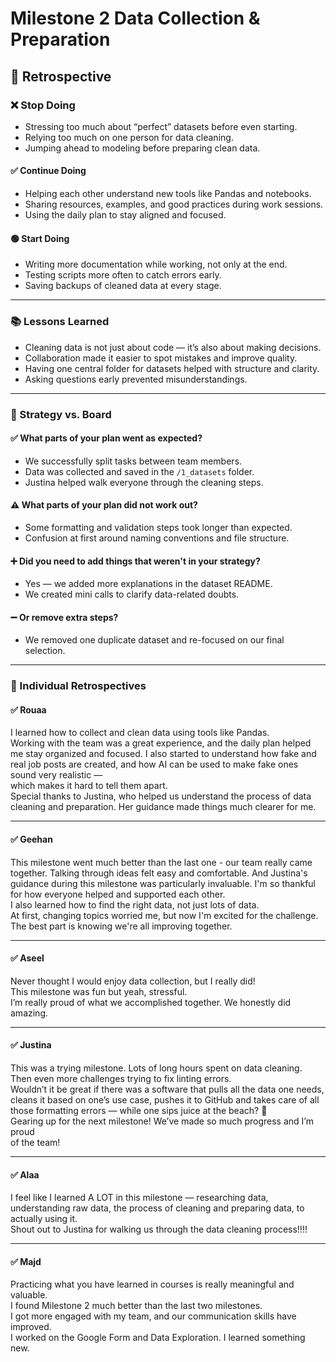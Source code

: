 # Milestone 2 Data Collection & Preparation

## 🔁 Retrospective

### ❌ Stop Doing

- Stressing too much about “perfect” datasets before even starting.  
- Relying too much on one person for data cleaning.  
- Jumping ahead to modeling before preparing clean data.

#### ✅ Continue Doing

- Helping each other understand new tools like Pandas and notebooks.  
- Sharing resources, examples, and good practices during work sessions.  
- Using the daily plan to stay aligned and focused.

#### 🟢 Start Doing

- Writing more documentation while working, not only at the end.  
- Testing scripts more often to catch errors early.  
- Saving backups of cleaned data at every stage.

---

### 📚 Lessons Learned

- Cleaning data is not just about code — it’s also about making decisions.  
- Collaboration made it easier to spot mistakes and improve quality.  
- Having one central folder for datasets helped with structure and clarity.  
- Asking questions early prevented misunderstandings.

---

### 🎯 Strategy vs. Board

#### ✅ What parts of your plan went as expected?

- We successfully split tasks between team members.  
- Data was collected and saved in the `/1_datasets` folder.  
- Justina helped walk everyone through the cleaning steps.

#### ⚠️ What parts of your plan did not work out?

- Some formatting and validation steps took longer than expected.  
- Confusion at first around naming conventions and file structure.

#### ➕ Did you need to add things that weren't in your strategy?

- Yes — we added more explanations in the dataset README.  
- We created mini calls to clarify data-related doubts.

#### ➖ Or remove extra steps?

- We removed one duplicate dataset and re-focused on our final selection.

---

### 🧍 Individual Retrospectives

#### ✅ Rouaa

I learned how to collect and clean data using tools like Pandas.  
Working with the team was a great experience, and the daily plan helped me stay
organized and focused. I also started to understand how fake and real job posts
are created, and how AI can be used to make fake ones sound very realistic —  
which makes it hard to tell them apart.  
Special thanks to Justina, who helped us understand the process of data cleaning
and preparation. Her guidance made things much clearer for me.

---

#### ✅ Geehan

This milestone went much better than the last one - our team really came
together. Talking through ideas felt easy and comfortable. And Justina's
guidance during this milestone was particularly invaluable. I'm so thankful for
how everyone helped and supported each other.  
I also learned how to find the right data, not just lots of data.  
At first, changing topics worried me, but now I'm excited for the challenge.  
The best part is knowing we're all improving together.

---

#### ✅ Aseel

Never thought I would enjoy data collection, but I really did!  
This milestone was fun but yeah, stressful.  
I’m really proud of what we accomplished together. We honestly did amazing.

---

#### ✅ Justina

This was a trying milestone. Lots of long hours spent on data cleaning.  
Then even more challenges trying to fix linting errors.  
Wouldn’t it be great if there was a software that pulls all the data one
 needs, cleans it based on one’s use case, pushes it to GitHub and takes care
of all those formatting errors — while one sips juice at the beach? 🤣  
Gearing up for the next milestone! We’ve made so much progress and I’m proud  
of the team!

---

#### ✅ Alaa

I feel like I learned A LOT in this milestone — researching data, understanding
raw data, the process of cleaning and preparing data, to actually using it.  
Shout out to Justina for walking us through the data cleaning process!!!!

---

#### ✅ Majd

Practicing what you have learned in courses is really meaningful and valuable.  
I found Milestone 2 much better than the last two milestones.  
I got more engaged with my team, and our communication skills have improved.  
I worked on the Google Form and Data Exploration. I learned something new.
